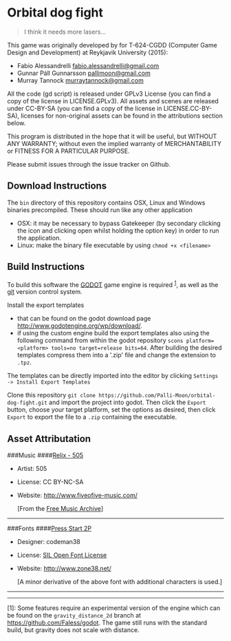 # Orbital dog fight
> I think it needs more lasers...

This game was originally developed by for T-624-CGDD (Computer Game Design and
Development) at Reykjavik University (2015):
- Fabio Alessandrelli <fabio.alessandrelli@gmail.com>
- Gunnar Páll Gunnarsson <pallimoon@gmail.com>
- Murray Tannock <murraytannock@gmail.com>

All the code (gd script) is released under GPLv3 License (you can find a copy
of the license in LICENSE.GPLv3). All assets and scenes are released
under CC-BY-SA (you can find a copy of the license in LICENSE.CC-BY-SA),
licenses for non-original assets can be found in the attributions section below.

This program is distributed in the hope that it will be useful,
but WITHOUT ANY WARRANTY; without even the implied warranty of
MERCHANTABILITY or FITNESS FOR A PARTICULAR PURPOSE.

Please submit issues through the issue tracker on Github.

## Download Instructions

The `bin` directory of this repository contains OSX, Linux and Windows binaries
precompiled. These should run like any other application
-  OSX: it may be necessary to bypass Gatekeeper (by secondary clicking the icon
and clicking open whilst holding the option key) in order to run the
application.
- Linux: make the binary file executable by using `chmod +x <filename>`

## Build Instructions
To build this software the [GODOT](http://www.godotengine.org/) game
engine is required <sup>[1](#myfootnote1)</sup>, as well as the
[git](http://git-scm.com/) version control system.

Install the export templates
- that can be found on the godot download page
http://www.godotengine.org/wp/download/.
- if using the custom engine build the export templates also using the
following command from within the godot repository `scons platform=<platform>
tools=no target=release bits=64`. After building the desired templates compress
them into a '.zip' file and change the extension to `.tpz`.

The templates can be directly imported into the editor by clicking `Settings ->
Install Export Templates`

Clone this repository `git clone
https://github.com/Palli-Moon/orbital-dog-fight.git` and import the project into
godot. Then click the `Export` button, choose your target platform, set the
options as desired, then click `Export` to export the file to a `.zip`
containing the executable.

## Asset Attributation
###Music
####[Relix - 505](https://fiveofive.bandcamp.com/album/relix-1996-2013)
- Artist: 505
- License: CC BY-NC-SA
- Website: http://www.fiveofive-music.com/

    [From the [Free Music Archive](http://freemusicarchive.org)]

***

###Fonts
####[Press Start 2P](http://www.zone38.net/font/)
- Designer: codeman38
- License: [SIL Open Font
 License](http://scripts.sil.org/cms/scripts/page.php?site_id=nrsi&id=OFL)
- Website: http://www.zone38.net/

    [A minor derivative of the above font with additional characters is used.]

---

---
<a name="myfootnote1">[1]</a>: Some features require an experimental version of
the engine which can be found on the `gravity_distance_2d` branch at
https://github.com/Faless/godot. The game still runs with the standard build,
but gravity does not scale with distance.

